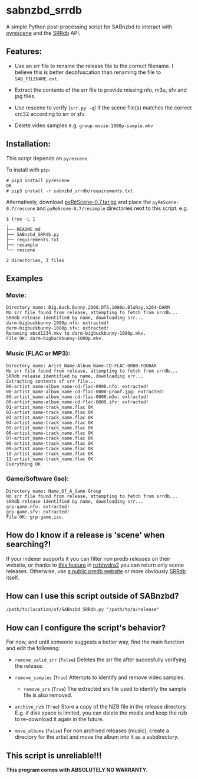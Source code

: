# sabnzbd_srrdb
A simple Python post-processing script for SABnzbd to interact with [pyrescene](https://github.com/srrDB/pyrescene) and the [SRRdb](https://www.srrdb.com/) API.

## Features:

- Use an srr file to rename the release file to the correct filename. I believe this is better deobfuscation than renaming the file to `SAB_FILENAME.ext`.

- Extract the contents of the srr file to provide missing nfo, m3u, sfv and jpg files.

- Use rescene to verify (`srr.py -q`) if the scene file(s) matches the correct crc32 according to srr or sfv.

- Delete video samples e.g. `group-movie-1080p-sample.mkv`



## Installation:
This script depends on `pyrescene`.

To install with `pip`:
  ```
  # pip3 install pyrescene
  OR
  # pip3 install -r sabnzbd_srrdb/requirements.txt
  ```
Alternatively, download [pyReScene-0.7.tar.gz](https://pypi.org/project/pyReScene/#files) and place the `pyReScene-0.7/rescene` and `pyReScene-0.7/resample` directories next to this script. e.g.
```
$ tree -L 1
.
├── README.md
├── SABnzbd_SRRdb.py
├── requirements.txt
├── resample
└── rescene

2 directories, 3 files
```

## Examples
### Movie:
```
Directory name: Big.Buck.Bunny.2008.DTS.1080p.BluRay.x264-DARM
No srr file found from release, attempting to fetch from srrdb...
SRRdb release identified by name, downloading srr...
darm-bigbuckbunny-1080p.nfo: extracted!
darm-bigbuckbunny-1080p.sfv: extracted!
Renaming abcd1234.mkv to darm-bigbuckbunny-1080p.mkv.
File OK: darm-bigbuckbunny-1080p.mkv.
```
### Music (FLAC or MP3):
```
Directory name: Arist_Name-Album_Name-CD-FLAC-0000-FOOBAR
No srr file found from release, attempting to fetch from srrdb...
SRRdb release identified by name, downloading srr...
Extracting contents of srr file...
00-artist_name-album_name-cd-flac-0000.nfo: extracted!
00-artist_name-album_name-cd-flac-0000-proof.jpg: extracted!
00-artist_name-album_name-cd-flac-0000.m3u: extracted!
00-artist_name-album_name-cd-flac-0000.sfv: extracted!
01-artist_name-track_name.flac OK
02-artist_name-track_name.flac OK
03-artist_name-track_name.flac OK
04-artist_name-track_name.flac OK
05-artist_name-track_name.flac OK
06-artist_name-track_name.flac OK
07-artist_name-track_name.flac OK
08-artist_name-track_name.flac OK
09-artist_name-track_name.flac OK
10-artist_name-track_name.flac OK
11-artist_name-track_name.flac OK
Everything OK
```
### Game/Software (iso):
```
Directory name: Name_Of_A_Game-Group
No srr file found from release, attempting to fetch from srrdb...
SRRdb release identified by name, downloading srr...
grp-game.nfo: extracted!
grp-game.sfv: extracted!
File OK: grp-game.iso.
```
## How do I know if a release is 'scene' when searching?!
If your indexer supports it you can filter non predb releases on their website, or thanks to [this feature](https://github.com/theotherp/nzbhydra2/issues/647) in [nzbhydra2](https://github.com/theotherp/nzbhydra2) you can return only scene releases. Otherwise, use [a public predb website](https://en.wikipedia.org/wiki/Nuke_(warez)#List_of_public_predb_websites) or more obviously [SRRdb](https://www.srrdb.com/) itself.

## How can I use this script outside of SABnzbd?
```
/path/to/location/of/SABnzbd_SRRdb.py "/path/to/a/release"
```
## How can I configure the script's behavior?
For now, and until someone suggests a better way, find the main function and edit the following:

- `remove_valid_srr` (`False`) Deletes the srr file after succesfully verifying the release.

- `remove_samples` (`True`) Attempts to identify and remove video samples.

  - `remove_srs` (`True`) The extracted srs file used to identify the sample file is also removed.

- `archive_nzb` (`True`) Store a copy of the NZB file in the release directory. E.g. if disk space is limited, you can delete the media and keep the nzb to re-download it again in the future.

- `move_albums` (`False`) For non archived releases (music), create a directory for the artist and move the album into it as a subdirectory.

## This script is unreliable!!!
__This program comes with ABSOLUTELY NO WARRANTY.__
